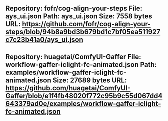 Repository: fofr/cog-align-your-steps
File: ays_ui.json
Path: ays_ui.json
Size: 7558 bytes
URL: https://github.com/fofr/cog-align-your-steps/blob/94b8a9bd3b679bd1c7bf05ea511927c7c23b41a0/ays_ui.json
--------------------------------------------------------------------------------
Repository: huagetai/ComfyUI-Gaffer
File: workflow-gaffer-iclight-fc-animated.json
Path: examples/workflow-gaffer-iclight-fc-animated.json
Size: 27689 bytes
URL: https://github.com/huagetai/ComfyUI-Gaffer/blob/e1f4fb48020f772c95b9c55d067dd4643379ad0e/examples/workflow-gaffer-iclight-fc-animated.json
--------------------------------------------------------------------------------
